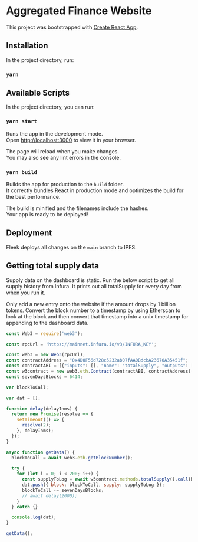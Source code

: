 # Aggregated Finance Website

This project was bootstrapped with [Create React App](https://github.com/facebook/create-react-app).

## Installation

In the project directory, run:

### `yarn`

## Available Scripts

In the project directory, you can run:

### `yarn start`

Runs the app in the development mode.\
Open [http://localhost:3000](http://localhost:3000) to view it in your browser.

The page will reload when you make changes.\
You may also see any lint errors in the console.

### `yarn build`

Builds the app for production to the `build` folder.\
It correctly bundles React in production mode and optimizes the build for the best performance.

The build is minified and the filenames include the hashes.\
Your app is ready to be deployed!

## Deployment

Fleek deploys all changes on the `main` branch to IPFS.

## Getting total supply data

Supply data on the dashboard is static. Run the below script to get all supply history from Infura. It prints out all totalSupply for every day from when you run it.

Only add a new entry onto the website if the amount drops by 1 billion tokens. Convert the block number to a timestamp by using Etherscan to look at the block and then convert that timestamp into a unix timestamp for appending to the dashboard data.

``` javascript
const Web3 = require('web3');

const rpcUrl = 'https://mainnet.infura.io/v3/INFURA_KEY';

const web3 = new Web3(rpcUrl);
const contractAddress = "0x4D0F56d728c5232ab07fAA0BdcbA23670A35451f";
const contractABI = [{"inputs": [], "name": "totalSupply", "outputs": [ { "internalType": "uint256", "name": "", "type": "uint256" } ],"stateMutability": "view","type": "function" }];
const w3contract = new web3.eth.Contract(contractABI, contractAddress)
const sevenDaysBlocks = 6414;

var blockToCall;

var dat = [];

function delay(delayInms) {
  return new Promise(resolve => {
    setTimeout(() => {
      resolve(2);
    }, delayInms);
  });
}

async function getData() {
  blockToCall = await web3.eth.getBlockNumber();

  try {
    for (let i = 0; i < 200; i++) {
      const supplyToLog = await w3contract.methods.totalSupply().call(blockToCall);
      dat.push({ block: blockToCall, supply: supplyToLog });
      blockToCall -= sevenDaysBlocks;
      // await delay(2000);
    }
  } catch {}

  console.log(dat);
}

getData();
```
